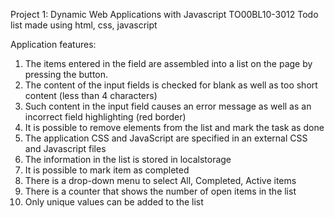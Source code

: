 Project 1: Dynamic Web Applications with Javascript TO00BL10-3012
Todo list made using html, css, javascript

Application features:
1. The items entered in the field are assembled into a list on the page by pressing the button.
2. The content of the input fields is checked for blank as well as too short content (less than 4 characters) 
3. Such content in the input field causes an error message as well as an incorrect field highlighting (red border)
4. It is possible to remove elements from the list and mark the task as done
5. The application CSS and JavaScript are specified in an external CSS and Javascript files
6. The information in the list is stored in localstorage
7. It is possible to mark item as completed
8. There is a drop-down menu to select All, Completed, Active items
9. There is a counter that shows the number of open items in the list
10. Only unique values can be added to the list



